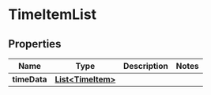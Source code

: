 

# TimeItemList


## Properties

| Name | Type | Description | Notes |
|------------ | ------------- | ------------- | -------------|
|**timeData** | [**List&lt;TimeItem&gt;**](TimeItem.md) |  |  |



